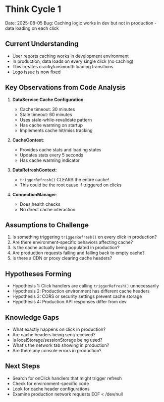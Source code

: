 # Think Cycle 1
Date: 2025-08-05
Bug: Caching logic works in dev but not in production - data loading on each click

## Current Understanding

- User reports caching works in development environment
- In production, data loads on every single click (no caching)
- This creates cracky/unsmooth loading transitions
- Logo issue is now fixed

## Key Observations from Code Analysis

1. **DataService Cache Configuration**:
   - Cache timeout: 30 minutes
   - Stale timeout: 60 minutes
   - Uses stale-while-revalidate pattern
   - Has cache warming on startup
   - Implements cache hit/miss tracking

2. **CacheContext**:
   - Provides cache stats and loading states
   - Updates stats every 5 seconds
   - Has cache warming indicator

3. **DataRefreshContext**:
   - `triggerRefresh()` CLEARS the entire cache\!
   - This could be the root cause if triggered on clicks

4. **ConnectionManager**:
   - Does health checks
   - No direct cache interaction

## Assumptions to Challenge

1. Is something triggering `triggerRefresh()` on every click in production?
2. Are there environment-specific behaviors affecting cache?
3. Is the cache actually being populated in production?
4. Are production requests failing and falling back to empty cache?
5. Is there a CDN or proxy clearing cache headers?

## Hypotheses Forming

- Hypothesis 1: Click handlers are calling `triggerRefresh()` unnecessarily
- Hypothesis 2: Production environment has different cache headers
- Hypothesis 3: CORS or security settings prevent cache storage
- Hypothesis 4: Production API responses differ from dev

## Knowledge Gaps

- What exactly happens on click in production?
- Are cache headers being sent/received?
- Is localStorage/sessionStorage being used?
- What's the network tab showing in production?
- Are there any console errors in production?

## Next Steps

- Search for onClick handlers that might trigger refresh
- Check for environment-specific code
- Look for cache header configurations
- Examine production network requests
EOF < /dev/null